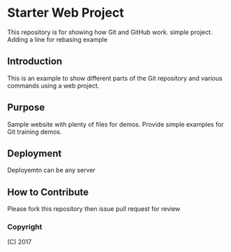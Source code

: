 # Starter Web Project

This repository is for showing how Git and GitHub work.
simple project. Adding a line for rebasing example

## Introduction

This is an example to show different parts of the Git repository and various commands using a web project.

## Purpose

Sample website with plenty of files for demos. Provide simple examples for Git training demos.

## Deployment

Deployemtn can be any server

## How to Contribute

Please fork this repository then issue pull request for review


### Copyright

(C) 2017